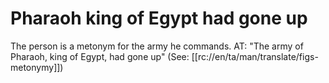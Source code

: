 # Pharaoh king of Egypt had gone up

The person is a metonym for the army he commands. AT: "The army of Pharaoh, king of Egypt, had gone up" (See: [[rc://en/ta/man/translate/figs-metonymy]])

